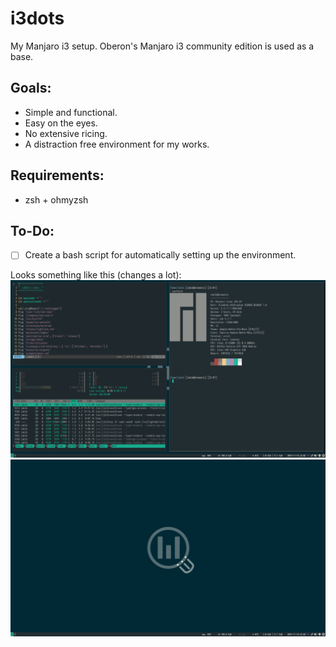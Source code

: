 # i3dots
My Manjaro i3 setup. Oberon's Manjaro i3 community edition is used as a base.

## Goals:
+ Simple and functional.
+ Easy on the eyes.
+ No extensive ricing.
+ A distraction free environment for my works.

## Requirements:
+ zsh + ohmyzsh

## To-Do:
- [ ] Create a bash script for automatically setting up the environment.

Looks something like this (changes a lot):
![Normal](scr1.png)
![Scrot](scr2.png)
